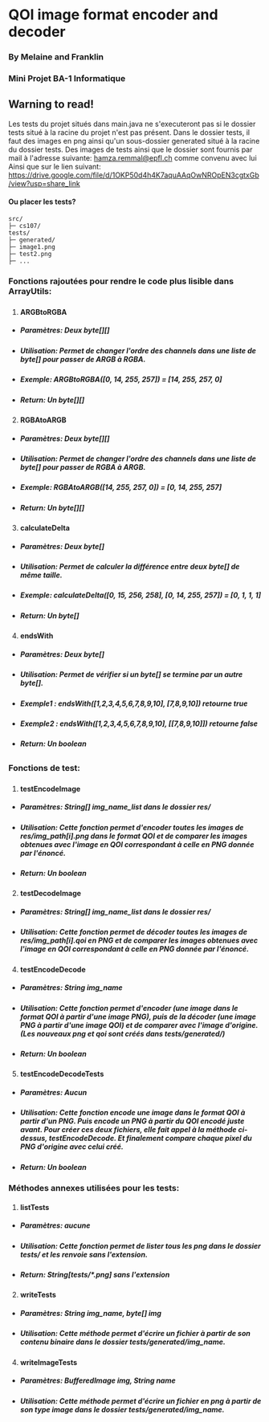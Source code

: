 # QOI image format encoder and decoder
### By Melaine and Franklin
### Mini Projet BA-1 Informatique

## Warning to read!

Les tests du projet situés dans main.java ne s'executeront pas si le dossier tests situé à la racine du projet n'est pas présent.
Dans le dossier tests, il faut des images en png ainsi qu'un sous-dossier generated situé à la racine du dossier tests.
Des images de tests ainsi que le dossier sont fournis par mail à l'adresse suivante: hamza.remmal@epfl.ch comme convenu avec lui
Ainsi que sur le lien suivant: https://drive.google.com/file/d/1OKP50d4h4K7aquAAqOwNROpEN3cgtxGb/view?usp=share_link

#### Ou placer les tests?
```
src/
├─ cs107/
tests/
├─ generated/
├─ image1.png
├─ test2.png
├─ ...

```

### Fonctions rajoutées pour rendre le code plus lisible dans ArrayUtils:
###
1. #### ARGBtoRGBA
* ##### Paramètres: Deux byte[][]
* ##### Utilisation: Permet de changer l'ordre des channels dans une liste de byte[] pour passer de ARGB à RGBA.
* ##### Exemple: ARGBtoRGBA([0, 14, 255, 257]) = [14, 255, 257, 0]
* ##### Return: Un byte[][]
###
2. #### RGBAtoARGB
* ##### Paramètres: Deux byte[][]
* ##### Utilisation: Permet de changer l'ordre des channels dans une liste de byte[] pour passer de RGBA à ARGB.
* ##### Exemple: RGBAtoARGB([14, 255, 257, 0]) = [0, 14, 255, 257]
* ##### Return: Un byte[][]
###
3. #### calculateDelta
* ##### Paramètres: Deux byte[]
* ##### Utilisation: Permet de calculer la différence entre deux byte[] de même taille.
* ##### Exemple: calculateDelta([0, 15, 256, 258], [0, 14, 255, 257]) = [0, 1, 1, 1]
* ##### Return: Un byte[]
###
4. #### endsWith
* ##### Paramètres: Deux byte[]
* ##### Utilisation: Permet de vérifier si un byte[] se termine par un autre byte[].
* ##### Exemple1 : endsWith([1,2,3,4,5,6,7,8,9,10], [7,8,9,10]) retourne true
* ##### Exemple2 : endsWith([1,2,3,4,5,6,7,8,9,10], [[7,8,9,10]]) retourne false
* ##### Return: Un boolean
##
### Fonctions de test:
###
1. #### testEncodeImage
* ##### Paramètres: String[] img_name_list dans le dossier res/
* ##### Utilisation: Cette fonction permet d'encoder toutes les images de res/img_path[i].png dans le format QOI et de comparer les images obtenues avec l'image en QOI correspondant à celle en PNG donnée par l'énoncé.
* ##### Return: Un boolean
###
2. #### testDecodeImage
* ##### Paramètres: String[] img_name_list dans le dossier res/
* ##### Utilisation: Cette fonction permet de décoder toutes les images de res/img_path[i].qoi en PNG et de comparer les images obtenues avec l'image en QOI correspondant à celle en PNG donnée par l'énoncé.
###
4. #### testEncodeDecode
* ##### Paramètres: String img_name
* ##### Utilisation: Cette fonction permet d'encoder (une image dans le format QOI à partir d'une image PNG), puis de la décoder (une image PNG à partir d'une image QOI) et de comparer avec l'image d'origine. (Les nouveaux png et qoi sont créés dans tests/generated/)
* ##### Return: Un boolean
###
5. #### testEncodeDecodeTests
* ##### Paramètres: Aucun
* ##### Utilisation: Cette fonction encode une image dans le format QOI à partir d'un PNG. Puis encode un PNG à partir du QOI encodé juste avant. Pour créer ces deux fichiers, elle fait appel à la méthode ci-dessus, testEncodeDecode. Et finalement compare chaque pixel du PNG d'origine avec celui créé.
* ##### Return: Un boolean

### Méthodes annexes utilisées pour les tests:
1. #### listTests
* ##### Paramètres: aucune
* ##### Utilisation: Cette fonction permet de lister tous les png dans le dossier tests/ et les renvoie sans l'extension.
* ##### Return: String[tests/*.png] sans l'extension
###
2. #### writeTests
* ##### Paramètres: String img_name, byte[] img
* ##### Utilisation: Cette méthode permet d'écrire un fichier à partir de son contenu binaire dans le dossier tests/generated/img_name.
###
4. #### writeImageTests
* ##### Paramètres: BufferedImage img, String name
* ##### Utilisation: Cette méthode permet d'écrire un fichier en png à partir de son type image dans le dossier tests/generated/img_name.
